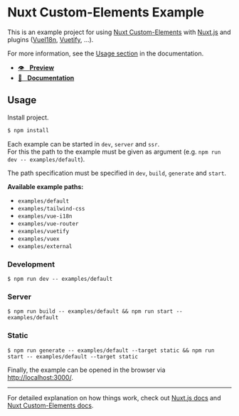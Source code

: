 # Nuxt Custom-Elements Example

This is an example project for using [Nuxt Custom-Elements](https://github.com/GrabarzUndPartner/nuxt-custom-elements) with [Nuxt.js](https://nuxtjs.org) and plugins ([VueI18n](https://kazupon.github.io/vue-i18n/), [Vuetify](https://vuetifyjs.com/), ...). 

For more information, see the [Usage section](https://nuxt-custom-elements.grabarzundpartner.dev/usage/) in the documentation.


- [👁 &nbsp;&nbsp;**Preview**](https://grabarzundpartner.github.io/nuxt-custom-elements-example/)
- [📖 &nbsp;&nbsp;**Documentation**](http://nuxt-custom-elements.grabarzundpartner.dev/)

## Usage

Install project.
```bash
$ npm install
```

Each example can be started in `dev`, `server` and  `ssr`.  
For this the path to the example must be given as argument (e.g. `npm run dev -- examples/default`). 

The path specification must be specified in `dev`, `build`, `generate` and `start`.

**Available example paths:**
- `examples/default` 
- `examples/tailwind-css`
- `examples/vue-i18n`
- `examples/vue-router`
- `examples/vuetify`
- `examples/vuex`
- `examples/external`


### Development

```
$ npm run dev -- examples/default
```

### Server
```
$ npm run build -- examples/default && npm run start -- examples/default
```
### Static
```
$ npm run generate -- examples/default --target static && npm run start -- examples/default --target static
```

Finally, the example can be opened in the browser via [http://localhost:3000/]( http://localhost:3000/).

---

For detailed explanation on how things work, check out [Nuxt.js docs](https://nuxtjs.org) and [Nuxt Custom-Elements docs](https://github.com/GrabarzUndPartner/nuxt-custom-elements).
